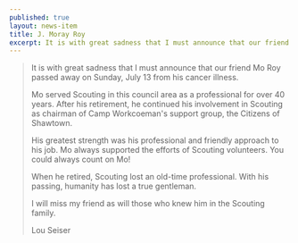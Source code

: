 ```yaml
---
published: true
layout: news-item
title: J. Moray Roy
excerpt: It is with great sadness that I must announce that our friend Mo Roy passed away on Sunday, July 13 from his cancer illness.
---
```


> It is with great sadness that I must announce that our friend Mo Roy passed
> away on Sunday, July 13 from his cancer illness.
> 
> Mo served Scouting in this council area as a professional for over 40 years.
> After his retirement, he continued his involvement in Scouting as chairman of
> Camp Workcoeman's support group, the Citizens of Shawtown.
> 
> His greatest strength was his professional and friendly approach to his job.
> Mo always supported the efforts of Scouting volunteers. You could always
> count on Mo!
> 
> When he retired, Scouting lost an old-time professional. With his passing,
> humanity has lost a true gentleman.
> 
> I will miss my friend as will those who knew him in the Scouting family.
> 
> <footer>Lou Seiser</footer>
